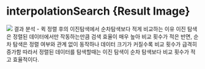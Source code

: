 # interpolationSearch {Result Image}
![](/combined_image.png)
결과 분석 - 퀵 정렬 후의 이진탐색에서 순차탐색보다 적게 비교하는 이유
이진 탐색은 정렬된 데이터에서만 작동하는만큼 검색 효율이 매우 높아 비교 횟수가 적은 반면,
순차 탐색은 정렬 여부와 관계 없이 동작하나 데이터 크기가 커질수록 비교 횟수가 급격히 증가함
따라서 정렬된 데이터를 탐색할때는 이진 탐색이 순차 탐색보다 비교 횟수가 적고 효율적이다.
